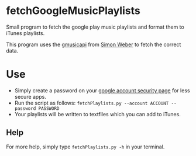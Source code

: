 # fetchGoogleMusicPlaylists
Small program to fetch the google play music playlists and format them to iTunes playlists.

This program uses the [gmusicapi](https://pypi.python.org/pypi/gmusicapi/10.1.2) from [Simon Weber](https://github.com/simon-weber) to fetch the correct data.

# Use
- Simply create a password on your [google account security page](https://myaccount.google.com/security) for less secure apps.
- Run the script as follows: ```fetchPlaylists.py --account ACCOUNT --password PASSWORD```
- Your playlists will be written to textfiles which you can add to iTunes.

## Help
For more help, simply type ```fetchPlaylists.py -h``` in your terminal.
